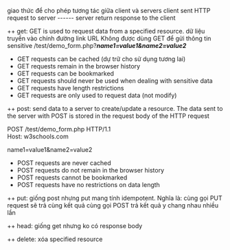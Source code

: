 giao thức để cho phép tương tác giữa client và servers
client sent HTTP request to server ------ server return response to the client

++ get: GET is used to request data from a specified resource.
dữ liệu truyền vào chính đường link URL
Không được dùng GET để gửi thông tin sensitive
/test/demo_form.php?***name1=value1&name2=value2***
-   GET requests can be cached (dự trữ cho sử dụng tương lai)
-   GET requests remain in the browser history
-   GET requests can be bookmarked
-   GET requests should never be used when dealing with sensitive data
-   GET requests have length restrictions
-   GET requests are only used to request data (not modify)

++ post: send data to a server to create/update a resource.
The data sent to the server with POST is stored in the request body of the HTTP request

POST /test/demo_form.php HTTP/1.1  
Host: w3schools.com  
  
name1=value1&name2=value2


-   POST requests are never cached
-   POST requests do not remain in the browser history
-   POST requests cannot be bookmarked
-   POST requests have no restrictions on data length


++ put: giống post nhưng put mang tính idempotent. Nghĩa là:
cùng gọi PUT request sẽ trả cùng kết quả
cùng gọi POST trả kết quả y chang nhau nhiều lần

++ head: giống get nhưng ko có response body

++ delete: xóa  specified resource